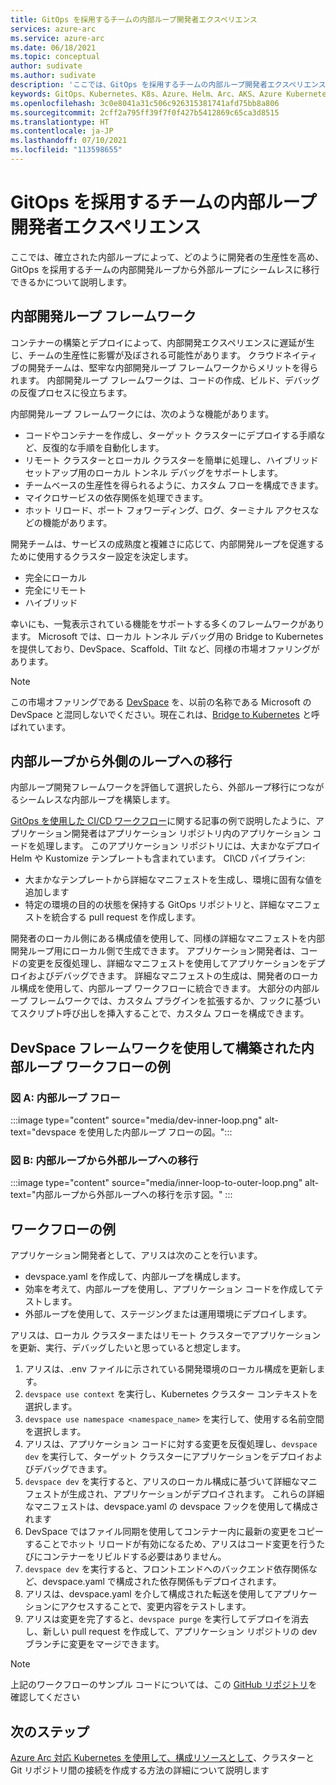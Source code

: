 ```yaml
---
title: GitOps を採用するチームの内部ループ開発者エクスペリエンス
services: azure-arc
ms.service: azure-arc
ms.date: 06/18/2021
ms.topic: conceptual
author: sudivate
ms.author: sudivate
description: 'ここでは、GitOps を採用するチームの内部ループ開発者エクスペリエンスの概念に関する概要を説明します '
keywords: GitOps、Kubernetes、K8s、Azure、Helm、Arc、AKS、Azure Kubernetes Service、コンテナー、CI、CD、Azure DevOps、内部ループ、開発者エクスペリエンス
ms.openlocfilehash: 3c0e8041a31c506c926315381741afd75bb8a806
ms.sourcegitcommit: 2cff2a795ff39f7f0f427b5412869c65ca3d8515
ms.translationtype: HT
ms.contentlocale: ja-JP
ms.lasthandoff: 07/10/2021
ms.locfileid: "113598655"
---
```

# <a name="inner-loop-developer-experience-for-teams-adopting-gitops"></a>GitOps を採用するチームの内部ループ開発者エクスペリエンス

ここでは、確立された内部ループによって、どのように開発者の生産性を高め、GitOps を採用するチームの内部開発ループから外部ループにシームレスに移行できるかについて説明します。

## <a name="inner-dev-loop-frameworks"></a>内部開発ループ フレームワーク

コンテナーの構築とデプロイによって、内部開発エクスペリエンスに遅延が生じ、チームの生産性に影響が及ぼされる可能性があります。 クラウドネイティブの開発チームは、堅牢な内部開発ループ フレームワークからメリットを得られます。 内部開発ループ フレームワークは、コードの作成、ビルド、デバッグの反復プロセスに役立ちます。

内部開発ループ フレームワークには、次のような機能があります。

 
- コードやコンテナーを作成し、ターゲット クラスターにデプロイする手順など、反復的な手順を自動化します。 
- リモート クラスターとローカル クラスターを簡単に処理し、ハイブリッド セットアップ用のローカル トンネル デバッグをサポートします。
- チームベースの生産性を得られるように、カスタム フローを構成できます。
- マイクロサービスの依存関係を処理できます。 
- ホット リロード、ポート フォワーディング、ログ、ターミナル アクセスなどの機能があります。 



開発チームは、サービスの成熟度と複雑さに応じて、内部開発ループを促進するために使用するクラスター設定を決定します。 

* 完全にローカル
* 完全にリモート
* ハイブリッド 


幸いにも、一覧表示されている機能をサポートする多くのフレームワークがあります。 Microsoft では、ローカル トンネル デバッグ用の Bridge to Kubernetes を提供しており、DevSpace、Scaffold、Tilt など、同様の市場オファリングがあります。

> [!NOTE]
> この市場オファリングである [DevSpace](https://github.com/loft-sh/devspace) を、以前の名称である Microsoft の DevSpace と混同しないでください。現在これは、[Bridge to Kubernetes](https://code.visualstudio.com/docs/containers/bridge-to-kubernetes) と呼ばれています。


## <a name="inner-loop-to-outer-loop-transition"></a>内部ループから外側のループへの移行 

内部ループ開発フレームワークを評価して選択したら、外部ループ移行につながるシームレスな内部ループを構築します。

[GitOps を使用した CI/CD ワークフロー](conceptual-gitops-ci-cd.md)に関する記事の例で説明したように、アプリケーション開発者はアプリケーション リポジトリ内のアプリケーション コードを処理します。 このアプリケーション リポジトリには、大まかなデプロイ Helm や Kustomize テンプレートも含まれています。 CI\CD パイプライン:

* 大まかなテンプレートから詳細なマニフェストを生成し、環境に固有な値を追加します
* 特定の環境の目的の状態を保持する GitOps リポジトリと、詳細なマニフェストを統合する pull request を作成します。 

開発者のローカル側にある構成値を使用して、同様の詳細なマニフェストを内部開発ループ用にローカル側で生成できます。 アプリケーション開発者は、コードの変更を反復処理し、詳細なマニフェストを使用してアプリケーションをデプロイおよびデバッグできます。 詳細なマニフェストの生成は、開発者のローカル構成を使用して、内部ループ ワークフローに統合できます。 大部分の内部ループ フレームワークでは、カスタム プラグインを拡張するか、フックに基づいてスクリプト呼び出しを挿入することで、カスタム フローを構成できます。 

## <a name="example-inner-loop-workflow-built-with-devspace-framework"></a>DevSpace フレームワークを使用して構築された内部ループ ワークフローの例


### <a name="diagram-a-inner-loop-flow"></a>図 A: 内部ループ フロー
:::image type="content" source="media/dev-inner-loop.png" alt-text="devspace を使用した内部ループ フローの図。":::

### <a name="diagram-b-inner-loop-to-outer-loop-transition"></a>図 B: 内部ループから外部ループへの移行
:::image type="content" source="media/inner-loop-to-outer-loop.png" alt-text="内部ループから外部ループへの移行を示す図。" :::


## <a name="example-workflow"></a>ワークフローの例
アプリケーション開発者として、アリスは次のことを行います。
- devspace.yaml を作成して、内部ループを構成します。
- 効率を考えて、内部ループを使用し、アプリケーション コードを作成してテストします。
- 外部ループを使用して、ステージングまたは運用環境にデプロイします。


アリスは、ローカル クラスターまたはリモート クラスターでアプリケーションを更新、実行、デバッグしたいと思っていると想定します。

1. アリスは、.env ファイルに示されている開発環境のローカル構成を更新します。
1. `devspace use context` を実行し、Kubernetes クラスター コンテキストを選択します。
1.  `devspace use namespace <namespace_name>` を実行して、使用する名前空間を選択します。
1.  アリスは、アプリケーション コードに対する変更を反復処理し、`devspace dev` を実行して、ターゲット クラスターにアプリケーションをデプロイおよびデバッグできます。
1. `devspace dev` を実行すると、アリスのローカル構成に基づいて詳細なマニフェストが生成され、アプリケーションがデプロイされます。 これらの詳細なマニフェストは、devspace.yaml の devspace フックを使用して構成されます
1. DevSpace ではファイル同期を使用してコンテナー内に最新の変更をコピーすることでホット リロードが有効になるため、アリスはコード変更を行うたびにコンテナーをリビルドする必要はありません。
1. `devspace dev` を実行すると、フロントエンドへのバックエンド依存関係など、devspace.yaml で構成された依存関係もデプロイされます。 
1. アリスは、devspace.yaml を介して構成された転送を使用してアプリケーションにアクセスすることで、変更内容をテストします。
1. アリスは変更を完了すると、`devspace purge` を実行してデプロイを消去し、新しい pull request を作成して、アプリケーション リポジトリの dev ブランチに変更をマージできます。

> [!NOTE]
> 上記のワークフローのサンプル コードについては、この [GitHub リポジトリ](https://github.com/Azure/arc-cicd-demo-src)を確認してください


## <a name="next-steps"></a>次のステップ
[Azure Arc 対応 Kubernetes を使用して、構成リソースとして](./conceptual-configurations.md)、クラスターと Git リポジトリ間の接続を作成する方法の詳細について説明します